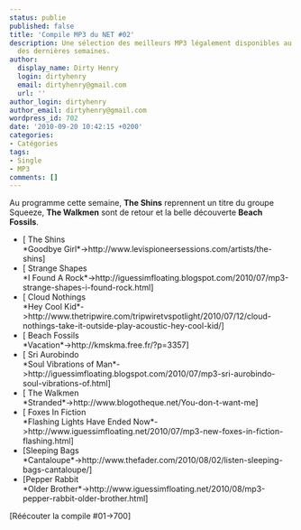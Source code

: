 ```yaml
---
status: publie
published: false
title: 'Compile MP3 du NET #02'
description: Une sélection des meilleurs MP3 légalement disponibles au téléchargement
  des dernières semaines.
author:
  display_name: Dirty Henry
  login: dirtyhenry
  email: dirtyhenry@gmail.com
  url: ''
author_login: dirtyhenry
author_email: dirtyhenry@gmail.com
wordpress_id: 702
date: '2010-09-20 10:42:15 +0200'
categories:
- Catégories
tags:
- Single
- MP3
comments: []
---
```

Au programme cette semaine, __The Shins__ reprennent un titre du groupe Squeeze, __The Walkmen__ sont de retour et la belle découverte __Beach Fossils__.

<ul class="polaroids">

<li><div class="polaroid">
[<img378> The Shins<br />*Goodbye Girl*->http://www.levispioneersessions.com/artists/the-shins]
</div></li>

<li><div class="polaroid">
[<img379> Strange Shapes<br />*I Found A Rock*->http://iguessimfloating.blogspot.com/2010/07/mp3-strange-shapes-i-found-rock.html]
</div></li>

<li><div class="polaroid">
[<img383> Cloud Nothings<br />*Hey Cool Kid*->http://www.thetripwire.com/tripwiretvspotlight/2010/07/12/cloud-nothings-take-it-outside-play-acoustic-hey-cool-kid/]
</div></li>

<li><div class="polaroid">
[<img384> Beach Fossils<br />*Vacation*->http://kmskma.free.fr/?p=3357]
</div></li>

<li><div class="polaroid">
[<img380> Sri Aurobindo<br />*Soul Vibrations of Man*->http://iguessimfloating.blogspot.com/2010/07/mp3-sri-aurobindo-soul-vibrations-of.html]
</div></li>

<li><div class="polaroid">
[<img381> The Walkmen<br />*Stranded*->http://www.blogotheque.net/You-don-t-want-me]
</div></li>

<li><div class="polaroid">
[<img382> Foxes In Fiction<br />*Flashing Lights Have Ended Now*->http://www.iguessimfloating.net/2010/07/mp3-new-foxes-in-fiction-flashing.html]
</div></li>

<li><div class="polaroid">
[<img385>Sleeping Bags<br />*Cantaloupe*->http://www.thefader.com/2010/08/02/listen-sleeping-bags-cantaloupe/]
</div></li>

<li><div class="polaroid">
[<img386>Pepper Rabbit<br />*Older Brother*->http://www.iguessimfloating.net/2010/08/mp3-pepper-rabbit-older-brother.html]
</div></li>

</ul>

[Réécouter la compile #01->700]
